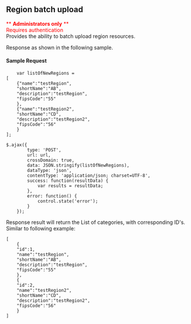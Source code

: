 ## Region batch upload
<span style="color:red">** **Administrators only** **  
Requires authentication</span>  
Provides the ability to batch upload region resources.

Response as shown in the following sample.
#### Sample Request
```
	var listOfNewRegions = 
[
	{"name":"testRegion",
	"shortName":"AB",
	"description":"testRegion",
	"fipsCode":"55"
	},
	{"name":"testRegion2",
	"shortName":"CD",
	"description":"testRegion2",
	"fipsCode":"56"
	}
];

$.ajax({
        type: 'POST',
        url: url,
        crossDomain: true,
        data: JSON.stringify(listOfNewRegions),
        dataType: 'json',
        contentType: 'application/json; charset=UTF-8',
        success: function(resultData) { 
            var results = resultData;
        },
        error: function() {
            control.state('error');
        }
    });
```
Response result will return the List of categories, with corresponding ID's. Similar to following example:

```
[
	{
	"id":1,
	"name":"testRegion",
	"shortName":"AB",
	"description":"testRegion",
	"fipsCode":"55"
	},
	{
	"id":2,
	"name":"testRegion2",
	"shortName":"CD",
	"description":"testRegion2",
	"fipsCode":"56"
	}
]
```